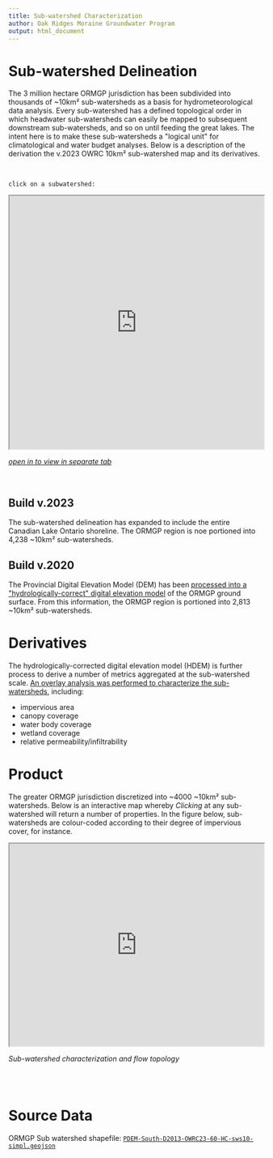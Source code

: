 ```yaml
---
title: Sub-watershed Characterization
author: Oak Ridges Moraine Groundwater Program
output: html_document
---
```




# Sub-watershed Delineation

The 3 million hectare ORMGP jurisdiction has been subdivided into thousands of ~10km² sub-watersheds as a basis for hydrometeorological data analysis. Every sub-watershed has a defined topological order in which headwater sub-watersheds can easily be mapped to subsequent downstream sub-watersheds, and so on until feeding the great lakes. The intent here is to make these sub-watersheds a "logical unit" for climatological and water budget analyses. Below is a description of the derivation the v.2023 OWRC 10km² sub-watershed map and its derivatives.

<br>

`click on a subwatershed:`

<iframe src="https://owrc.shinyapps.io/sws23/" width="100%" height="500" scrolling="no" allowfullscreen></iframe>

[*open in to view in separate tab*](https://owrc.shinyapps.io/sws23/)

<br>


<!-- - a catchment area delineation tool -->
<!-- - an interpolated real-time daily meteorological dataset dating back to the year 1900 -->

## Build v.2023

The sub-watershed delineation has expanded to include the entire Canadian Lake Ontario shoreline. The ORMGP region is noe portioned into 4,238 ~10km² sub-watersheds.

## Build v.2020

The Provincial Digital Elevation Model (DEM) has been [processed into a "hydrologically-correct" digital elevation model](/interpolants/interpolation/overland.html) of the ORMGP ground surface. From this information, the ORMGP region is portioned into 2,813 ~10km² sub-watersheds. 

<!-- ### Data -->

<!-- current build may be found [here](https://www.dropbox.com/s/ro16gg6zi4kqbc0/owrc20-50a_SWS10-final.geojson?dl=1) -->

# Derivatives

The hydrologically-corrected digital elevation model (HDEM) is further process to derive a number of metrics aggregated at the sub-watershed scale. [An overlay analysis was performed to characterize the sub-watersheds](/interpolants/interpolation/landuse.html), including:

- impervious area
- canopy coverage
- water body coverage
- wetland coverage
- relative permeability/infiltrability
<!-- - mean slope and dominant aspect -->
<!-- - mean depth to water table. -->



# Product

The greater ORMGP jurisdiction discretized into ~4000 ~10km² sub-watersheds. Below is an interactive map whereby *Clicking* at any sub-watershed will return a number of properties. In the figure below, sub-watersheds are colour-coded according to their degree of impervious cover, for instance.

<iframe src="https://golang.oakridgeswater.ca/pages/sws-characterization.html" width="100%" height="400" scrolling="no" allowfullscreen></iframe>

_Sub-watershed characterization and flow topology_

<br>

<br>

# Source Data

ORMGP Sub watershed shapefile: [`PDEM-South-D2013-OWRC23-60-HC-sws10-simpl.geojson`](https://www.dropbox.com/scl/fi/s6u7nhjp7wkj2xpd78hqp/PDEM-South-D2013-OWRC23-60-HC-sws10-simpl.geojson?rlkey=t9xqsbdb3o311nq8w8ksc8k0h&st=5pz6o1l4&dl=1)